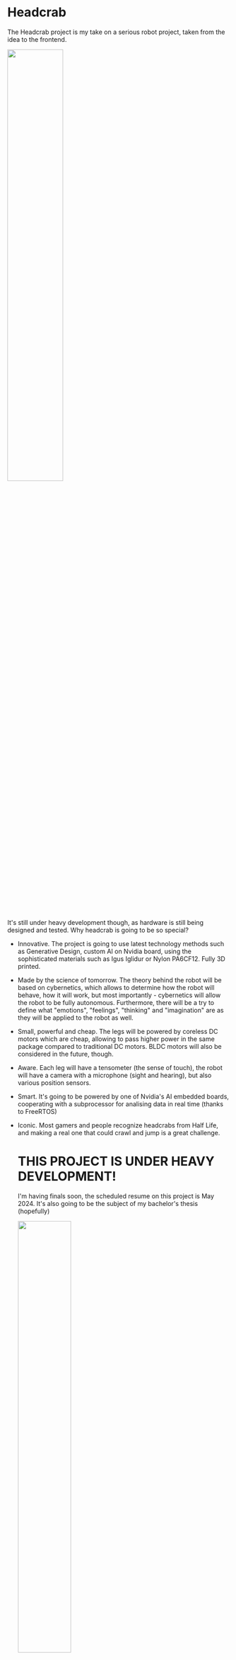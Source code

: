 # Headcrab
The Headcrab project is my take on a serious robot project, taken from the idea to the frontend.

<img src="https://github.com/Leoneq/headcrab/assets/36605644/5589c758-09fa-4244-b3f6-940954410fb9" width="50%"/>

It's still under heavy development though, as
hardware is still being designed and tested.
Why headcrab is going to be so special?
- Innovative. The project is going to use latest technology methods such as Generative Design, custom AI on Nvidia board, using the sophisticated materials such as Igus Iglidur or Nylon PA6CF12. Fully 3D printed.
- Made by the science of tomorrow. The theory behind the robot will be based on cybernetics, which allows to determine how the robot will behave, how it will work, but most importantly - cybernetics will allow the robot to be fully autonomous. Furthermore, there will be a try to define what "emotions", "feelings", "thinking" and "imagination" are as they will be applied to the robot as well.
- Small, powerful and cheap. The legs will be powered by coreless DC motors which are cheap, allowing to pass higher power in the same package compared to traditional DC motors. BLDC motors will also be considered in the future, though.
- Aware. Each leg will have a tensometer (the sense of touch), the robot will have a camera with a microphone (sight and hearing), but also various position sensors.
- Smart. It's going to be powered by one of Nvidia's AI embedded boards, cooperating with a subprocessor for analising data in real time (thanks to FreeRTOS)
- Iconic. Most gamers and people recognize headcrabs from Half Life, and making a real one that could crawl and jump is a great challenge.

  # THIS PROJECT IS UNDER HEAVY DEVELOPMENT!
  I'm having finals soon, the scheduled resume on this project is May 2024.
  It's also going to be the subject of my bachelor's thesis (hopefully)
  
  <img src="https://github.com/Leoneq/headcrab/assets/36605644/536a2e42-138a-41c1-a874-2c9d25999441" width="50%"/>
  <img src="https://github.com/Leoneq/headcrab/assets/36605644/874875b6-6c44-4a2d-9713-39bc3fccdcd7"  width="50%"/>

# This project wouldn't be possible to create without the generous sponsors!
<img src="https://github.com/Leoneq/headcrab/assets/36605644/579c8da9-0952-4fd1-9ea7-814d096d3fa3" width="50%"/>
<img src="https://github.com/Leoneq/headcrab/assets/36605644/6f4a8a9f-ce60-438a-9c67-e73782bd9c7f" width="50%"/>
<img src="https://github.com/Leoneq/headcrab/assets/36605644/d220b494-5a39-48b0-9337-e26553e130e4" width="50%"/>

# License
There's no licence yet. Please do not use the content found within this repository, for both commercial and non-commercial usage of any kind. Ask me if you really need to
